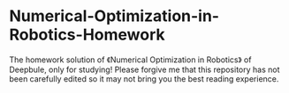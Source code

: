 # Numerical-Optimization-in-Robotics-Homework
The homework solution of 《Numerical Optimization in Robotics》 of Deepbule, only for studying!
Please forgive me that this repository has not been carefully edited so it may not bring you the best reading experience.
